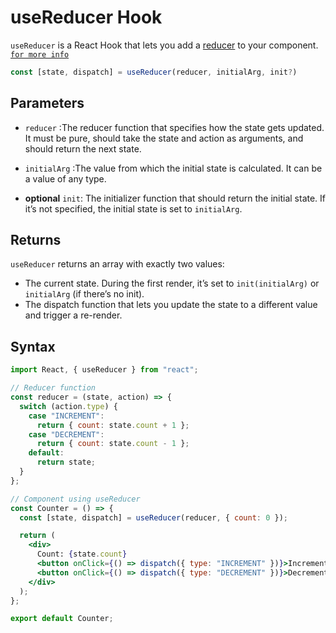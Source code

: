 # useReducer Hook

`useReducer` is a React Hook that lets you add a [reducer](https://react.dev/learn/extracting-state-logic-into-a-reducer) to your component. [`for more info`](https://react.dev/reference/react/useReducer)

```jsx
const [state, dispatch] = useReducer(reducer, initialArg, init?)
```

## Parameters

- `reducer` :The reducer function that specifies how the state gets updated. It must be pure, should take the state and action as arguments, and should return the next state.

- `initialArg` :The value from which the initial state is calculated. It can be a value of any type.

- **optional** `init`: The initializer function that should return the initial state. If it’s not specified, the initial state is set to `initialArg`.

## Returns

`useReducer` returns an array with exactly two values:

- The current state. During the first render, it’s set to `init(initialArg)` or `initialArg` (if there’s no init).
- The dispatch function that lets you update the state to a different value and trigger a re-render.

## Syntax

```jsx
import React, { useReducer } from "react";

// Reducer function
const reducer = (state, action) => {
  switch (action.type) {
    case "INCREMENT":
      return { count: state.count + 1 };
    case "DECREMENT":
      return { count: state.count - 1 };
    default:
      return state;
  }
};

// Component using useReducer
const Counter = () => {
  const [state, dispatch] = useReducer(reducer, { count: 0 });

  return (
    <div>
      Count: {state.count}
      <button onClick={() => dispatch({ type: "INCREMENT" })}>Increment</button>
      <button onClick={() => dispatch({ type: "DECREMENT" })}>Decrement</button>
    </div>
  );
};

export default Counter;
```
